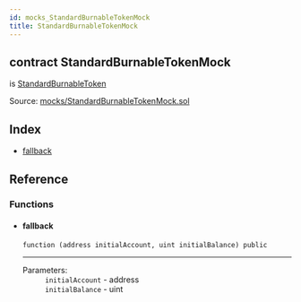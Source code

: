 ```yaml
---
id: mocks_StandardBurnableTokenMock
title: StandardBurnableTokenMock
---
```


<div class="contract-doc"><div class="contract"><h2 class="contract-header"><span class="contract-kind">contract</span> StandardBurnableTokenMock</h2><p class="base-contracts"><span>is</span> <a href="token_ERC20_StandardBurnableToken.html">StandardBurnableToken</a></p><div class="source">Source: <a href="https://github.com/OpenZeppelin/zeppelin-solidity/blob/v1.10.0/contracts/mocks/StandardBurnableTokenMock.sol" target="_blank">mocks/StandardBurnableTokenMock.sol</a></div></div><div class="index"><h2>Index</h2><ul><li><a href="mocks_StandardBurnableTokenMock.html#">fallback</a></li></ul></div><div class="reference"><h2>Reference</h2><div class="functions"><h3>Functions</h3><ul><li><div class="item function"><span id="fallback" class="anchor-marker"></span><h4 class="name">fallback</h4><div class="body"><code class="signature">function <strong></strong><span>(address initialAccount, uint initialBalance) </span><span>public </span></code><hr/><dl><dt><span class="label-parameters">Parameters:</span></dt><dd><div><code>initialAccount</code> - address</div><div><code>initialBalance</code> - uint</div></dd></dl></div></div></li></ul></div></div></div>
